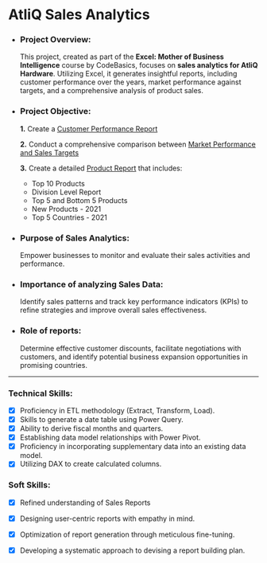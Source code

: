 # AtliQ Sales Analytics

- ### **Project Overview:**
  This project, created as part of the **Excel: Mother of Business Intelligence** course by CodeBasics, focuses on **sales analytics for AtliQ Hardware**. Utilizing Excel, it generates insightful reports, including customer performance over the years, market performance against targets, and a comprehensive analysis of product sales.

- ### **Project Objective:**

    **1.** Create a [Customer Performance Report](https://github.com/itsprashanthshetty/AtliQ-Sales-Analytics/blob/main/Customer%20Performance%20Report.pdf) 

    **2.** Conduct a comprehensive comparison between [Market Performance and Sales Targets](https://github.com/itsprashanthshetty/AtliQ-Sales-Analytics/blob/main/Market%20Performance%20vs%20Target%20Report.pdf)

    **3.**  Create a detailed [Product Report](https://github.com/itsprashanthshetty/AtliQ-Sales-Analytics/blob/main/Product%20Report.pdf) that includes:
    - Top 10 Products
    - Division Level Report
    - Top 5 and Bottom 5 Products
    - New Products - 2021
    - Top 5 Countries - 2021

- ### **Purpose of Sales Analytics:** 

  Empower businesses to monitor and evaluate their sales activities and performance.

- ### **Importance of analyzing Sales Data:** 

  Identify sales patterns and track key performance indicators (KPIs) to refine strategies and improve overall sales effectiveness.

- ### **Role of reports:**

  Determine effective customer discounts, facilitate negotiations with customers, and identify potential business expansion opportunities in promising countries.

---
  
### **Technical Skills:**
- [x] Proficiency in ETL methodology (Extract, Transform, Load).
- [x] Skills to generate a date table using Power Query.
- [x] Ability to derive fiscal months and quarters.
- [x] Establishing data model relationships with Power Pivot.
- [x] Proficiency in incorporating supplementary data into an existing data model.
- [x] Utilizing DAX to create calculated columns.

### **Soft Skills:**
- [x]	Refined understanding of Sales Reports
- [x]	Designing user-centric reports with empathy in mind.
- [x]	Optimization of report generation through meticulous fine-tuning.
- [x]	Developing a systematic approach to devising a report building plan.

